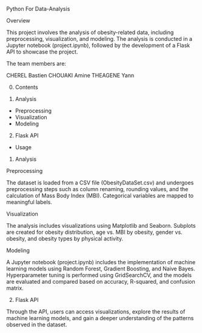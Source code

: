 Python For Data-Analysis

Overview

This project involves the analysis of obesity-related data, including preprocessing, visualization, and modeling. The analysis is conducted in a Jupyter notebook (project.ipynb), followed by the development of a Flask API to showcase the project.

The team members are:

CHEREL Bastien
CHOUAKI Amine
THEAGENE Yann

0. Contents

1. Analysis
- Preprocessing
- Visualization
- Modeling
2. Flask API
- Usage


1. Analysis

Preprocessing

The dataset is loaded from a CSV file (ObesityDataSet.csv) and undergoes preprocessing steps such as column renaming, rounding values, and the calculation of Mass Body Index (MBI). Categorical variables are mapped to meaningful labels.

Visualization

The analysis includes visualizations using Matplotlib and Seaborn. Subplots are created for obesity distribution, age vs. MBI by obesity, gender vs. obesity, and obesity types by physical activity.

Modeling

A Jupyter notebook (project.ipynb) includes the implementation of machine learning models using Random Forest, Gradient Boosting, and Naive Bayes. Hyperparameter tuning is performed using GridSearchCV, and the models are evaluated and compared based on accuracy, R-squared, and confusion matrix.

2. Flask API

Through the API, users can access visualizations, explore the results of machine learning models, and gain a deeper understanding of the patterns observed in the dataset. 